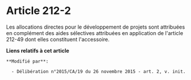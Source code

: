# Article 212-2

Les allocations directes pour le développement de projets sont attribuées en complément des aides sélectives attribuées en
application de l'article 212-49 dont elles constituent l'accessoire.

**Liens relatifs à cet article**

	**Modifié par**:

	  - Délibération n°2015/CA/19 du 26 novembre 2015 - art. 2, v. init.
